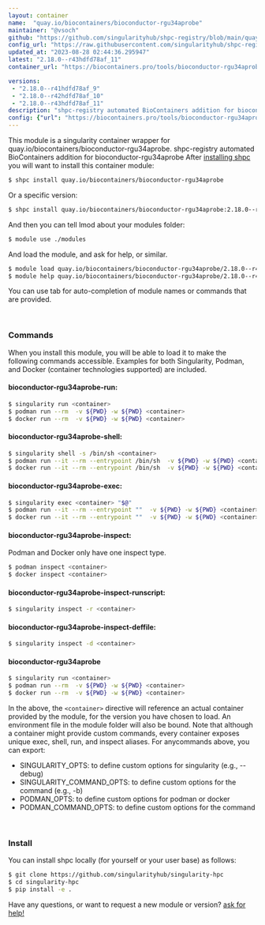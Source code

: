```yaml
---
layout: container
name:  "quay.io/biocontainers/bioconductor-rgu34aprobe"
maintainer: "@vsoch"
github: "https://github.com/singularityhub/shpc-registry/blob/main/quay.io/biocontainers/bioconductor-rgu34aprobe/container.yaml"
config_url: "https://raw.githubusercontent.com/singularityhub/shpc-registry/main/quay.io/biocontainers/bioconductor-rgu34aprobe/container.yaml"
updated_at: "2023-08-28 02:44:36.295947"
latest: "2.18.0--r43hdfd78af_11"
container_url: "https://biocontainers.pro/tools/bioconductor-rgu34aprobe"

versions:
 - "2.18.0--r41hdfd78af_9"
 - "2.18.0--r42hdfd78af_10"
 - "2.18.0--r43hdfd78af_11"
description: "shpc-registry automated BioContainers addition for bioconductor-rgu34aprobe"
config: {"url": "https://biocontainers.pro/tools/bioconductor-rgu34aprobe", "maintainer": "@vsoch", "description": "shpc-registry automated BioContainers addition for bioconductor-rgu34aprobe", "latest": {"2.18.0--r43hdfd78af_11": "sha256:1aee65cdf71500c12e5745bcd9c77c97361378c4f9bb1a7a444c4c7b4711af8a"}, "tags": {"2.18.0--r41hdfd78af_9": "sha256:eb95db68246c39faf46158f8e49c2151249dab361d236d758f7074048e0ca929", "2.18.0--r42hdfd78af_10": "sha256:b978f5b7ca17941e85910acd4fd054fc4c15222d7dffa94a4c5681918f11597a", "2.18.0--r43hdfd78af_11": "sha256:1aee65cdf71500c12e5745bcd9c77c97361378c4f9bb1a7a444c4c7b4711af8a"}, "docker": "quay.io/biocontainers/bioconductor-rgu34aprobe"}
---
```


This module is a singularity container wrapper for quay.io/biocontainers/bioconductor-rgu34aprobe.
shpc-registry automated BioContainers addition for bioconductor-rgu34aprobe
After [installing shpc](#install) you will want to install this container module:


```bash
$ shpc install quay.io/biocontainers/bioconductor-rgu34aprobe
```

Or a specific version:

```bash
$ shpc install quay.io/biocontainers/bioconductor-rgu34aprobe:2.18.0--r43hdfd78af_11
```

And then you can tell lmod about your modules folder:

```bash
$ module use ./modules
```

And load the module, and ask for help, or similar.

```bash
$ module load quay.io/biocontainers/bioconductor-rgu34aprobe/2.18.0--r43hdfd78af_11
$ module help quay.io/biocontainers/bioconductor-rgu34aprobe/2.18.0--r43hdfd78af_11
```

You can use tab for auto-completion of module names or commands that are provided.

<br>

### Commands

When you install this module, you will be able to load it to make the following commands accessible.
Examples for both Singularity, Podman, and Docker (container technologies supported) are included.

#### bioconductor-rgu34aprobe-run:

```bash
$ singularity run <container>
$ podman run --rm  -v ${PWD} -w ${PWD} <container>
$ docker run --rm  -v ${PWD} -w ${PWD} <container>
```

#### bioconductor-rgu34aprobe-shell:

```bash
$ singularity shell -s /bin/sh <container>
$ podman run --it --rm --entrypoint /bin/sh  -v ${PWD} -w ${PWD} <container>
$ docker run --it --rm --entrypoint /bin/sh  -v ${PWD} -w ${PWD} <container>
```

#### bioconductor-rgu34aprobe-exec:

```bash
$ singularity exec <container> "$@"
$ podman run --it --rm --entrypoint ""  -v ${PWD} -w ${PWD} <container> "$@"
$ docker run --it --rm --entrypoint ""  -v ${PWD} -w ${PWD} <container> "$@"
```

#### bioconductor-rgu34aprobe-inspect:

Podman and Docker only have one inspect type.

```bash
$ podman inspect <container>
$ docker inspect <container>
```

#### bioconductor-rgu34aprobe-inspect-runscript:

```bash
$ singularity inspect -r <container>
```

#### bioconductor-rgu34aprobe-inspect-deffile:

```bash
$ singularity inspect -d <container>
```



#### bioconductor-rgu34aprobe

```bash
$ singularity run <container>
$ podman run --rm  -v ${PWD} -w ${PWD} <container>
$ docker run --rm  -v ${PWD} -w ${PWD} <container>
```


In the above, the `<container>` directive will reference an actual container provided
by the module, for the version you have chosen to load. An environment file in the
module folder will also be bound. Note that although a container
might provide custom commands, every container exposes unique exec, shell, run, and
inspect aliases. For anycommands above, you can export:

 - SINGULARITY_OPTS: to define custom options for singularity (e.g., --debug)
 - SINGULARITY_COMMAND_OPTS: to define custom options for the command (e.g., -b)
 - PODMAN_OPTS: to define custom options for podman or docker
 - PODMAN_COMMAND_OPTS: to define custom options for the command

<br>

### Install

You can install shpc locally (for yourself or your user base) as follows:

```bash
$ git clone https://github.com/singularityhub/singularity-hpc
$ cd singularity-hpc
$ pip install -e .
```

Have any questions, or want to request a new module or version? [ask for help!](https://github.com/singularityhub/singularity-hpc/issues)